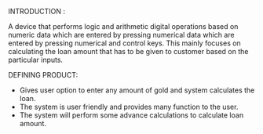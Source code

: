INTRODUCTION :

A device that performs logic and arithmetic digital operations based on numeric data which are entered by pressing numerical data which are entered by pressing numerical and control keys.
This mainly focuses on calculating the loan amount that has to be given to customer based on the particular inputs. 


DEFINING PRODUCT:

-	Gives user option to enter any amount of gold and system calculates the loan.
-	The system is user friendly and provides many function to the user. 
-	The system will perform some advance calculations to calculate loan amount.
